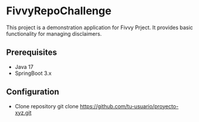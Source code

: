 # FivvyRepoChallenge

This project is a demonstration application for Fivvy Prject. It provides basic functionality for managing disclaimers.

## Prerequisites

- Java 17
- SpringBoot 3.x

## Configuration

- Clone repository 
git clone https://github.com/tu-usuario/proyecto-xyz.git
